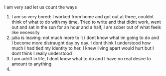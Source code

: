 I am very sad 
let us count the ways
1) I am so very bored: I worked from home and got out at three, couldnt think of what to do with my time, Tried to write and that didnt work, went out and sat in the sun for an hour and a half, I am sober out of what feels like necessity
2) julia is leaving: not much more to it i dont know what im going to do and I become more distraught day by day. I dont think I understood how much I had tied my identity to her. I knew living apart would hurt but I dont think I really understood
3) I am adrift in life, I dont know what to do and I have no real desire to amount to anything 
4) 